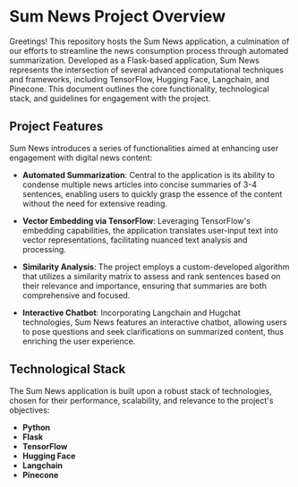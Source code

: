 # Sum News Project Overview

Greetings! This repository hosts the Sum News application, a culmination of our efforts to streamline the news consumption process through automated summarization. Developed as a Flask-based application, Sum News represents the intersection of several advanced computational techniques and frameworks, including TensorFlow, Hugging Face, Langchain, and Pinecone. This document outlines the core functionality, technological stack, and guidelines for engagement with the project.

## Project Features

Sum News introduces a series of functionalities aimed at enhancing user engagement with digital news content:

- **Automated Summarization**: Central to the application is its ability to condense multiple news articles into concise summaries of 3-4 sentences, enabling users to quickly grasp the essence of the content without the need for extensive reading.

- **Vector Embedding via TensorFlow**: Leveraging TensorFlow's embedding capabilities, the application translates user-input text into vector representations, facilitating nuanced text analysis and processing.

- **Similarity Analysis**: The project employs a custom-developed algorithm that utilizes a similarity matrix to assess and rank sentences based on their relevance and importance, ensuring that summaries are both comprehensive and focused.

- **Interactive Chatbot**: Incorporating Langchain and Hugchat technologies, Sum News features an interactive chatbot, allowing users to pose questions and seek clarifications on summarized content, thus enriching the user experience.

## Technological Stack

The Sum News application is built upon a robust stack of technologies, chosen for their performance, scalability, and relevance to the project's objectives:

- **Python**
- **Flask**
- **TensorFlow**
- **Hugging Face**
- **Langchain**
- **Pinecone**


